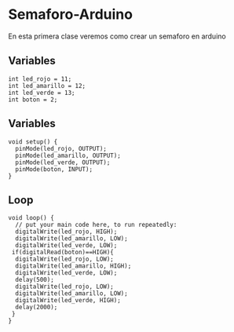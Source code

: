 # Semaforo-Arduino
En esta primera clase veremos como crear un semaforo en arduino

## Variables

    int led_rojo = 11;
    int led_amarillo = 12;
    int led_verde = 13;
    int boton = 2;

## Variables
 
    void setup() {
      pinMode(led_rojo, OUTPUT);
      pinMode(led_amarillo, OUTPUT);
      pinMode(led_verde, OUTPUT);
      pinMode(boton, INPUT);
    }


## Loop

    void loop() {
      // put your main code here, to run repeatedly:
      digitalWrite(led_rojo, HIGH);
      digitalWrite(led_amarillo, LOW);
      digitalWrite(led_verde, LOW);
     if(digitalRead(boton)==HIGH){
      digitalWrite(led_rojo, LOW);
      digitalWrite(led_amarillo, HIGH);
      digitalWrite(led_verde, LOW);
      delay(500);
      digitalWrite(led_rojo, LOW);
      digitalWrite(led_amarillo, LOW);
      digitalWrite(led_verde, HIGH);
      delay(2000); 
     }
    }
